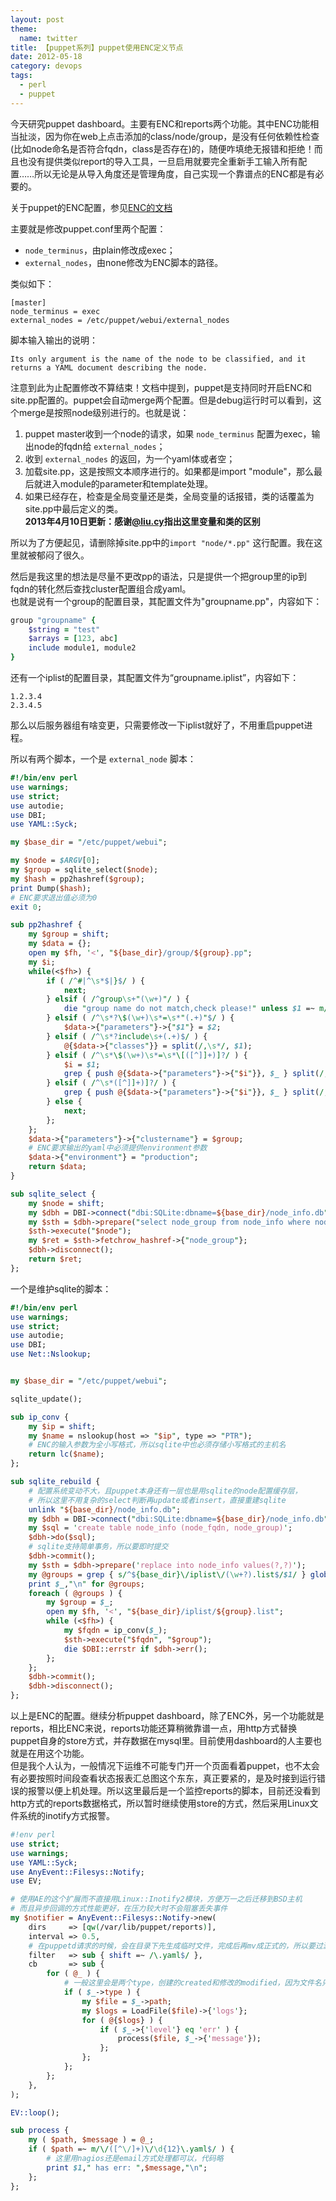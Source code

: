 ```yaml
---
layout: post
theme:
  name: twitter
title: 【puppet系列】puppet使用ENC定义节点
date: 2012-05-18
category: devops
tags:
  - perl
  - puppet
---
```


今天研究puppet dashboard。主要有ENC和reports两个功能。其中ENC功能相当扯淡，因为你在web上点击添加的class/node/group，是没有任何依赖性检查(比如node命名是否符合fqdn，class是否存在)的，随便咋填绝无报错和拒绝！而且也没有提供类似report的导入工具，一旦启用就要完全重新手工输入所有配置……所以无论是从导入角度还是管理角度，自己实现一个靠谱点的ENC都是有必要的。    

关于puppet的ENC配置，参见[ENC的文档](http://docs.puppetlabs.com/guides/external_nodes.html)    

主要就是修改puppet.conf里两个配置：    

* `node_terminus`，由plain修改成exec；
* `external_nodes`，由none修改为ENC脚本的路径。    

类似如下：

    [master]    
    node_terminus = exec    
    external_nodes = /etc/puppet/webui/external_nodes    

脚本输入输出的说明：    

    Its only argument is the name of the node to be classified, and it returns a YAML document describing the node.

注意到此为止配置修改不算结束！文档中提到，puppet是支持同时开启ENC和site.pp配置的。puppet会自动merge两个配置。但是debug运行时可以看到，这个merge是按照node级别进行的。也就是说：    

1. puppet master收到一个node的请求，如果 `node_terminus` 配置为exec，输出node的fqdn给 `external_nodes`；    
2. 收到 `external_nodes` 的返回，为一个yaml体或者空；    
3. 加载site.pp，这是按照文本顺序进行的。如果都是import "module"，那么最后就进入module的parameter和template处理。    
4. 如果已经存在，检查是全局变量还是类，全局变量的话报错，类的话覆盖为site.pp中最后定义的类。    
__2013年4月10日更新：感谢[@liu.cy](http://weibo.com/liucy1983)指出这里变量和类的区别__

所以为了方便起见，请删除掉site.pp中的`import "node/*.pp"` 这行配置。我在这里就被郁闷了很久。

然后是我这里的想法是尽量不更改pp的语法，只是提供一个把group里的ip到fqdn的转化然后查找cluster配置组合成yaml。    
也就是说有一个group的配置目录，其配置文件为"groupname.pp"，内容如下：
```ruby
group "groupname" {
    $string = "test"
    $arrays = [123, abc]
    include module1, module2
}
```
还有一个iplist的配置目录，其配置文件为“groupname.iplist”，内容如下：
```squid
1.2.3.4
2.3.4.5
```
那么以后服务器组有啥变更，只需要修改一下iplist就好了，不用重启puppet进程。    

所以有两个脚本，一个是 `external_node` 脚本：
```perl
#!/bin/env perl
use warnings;
use strict;
use autodie;
use DBI;
use YAML::Syck;

my $base_dir = "/etc/puppet/webui";

my $node = $ARGV[0];
my $group = sqlite_select($node);
my $hash = pp2hashref($group);
print Dump($hash);
# ENC要求退出值必须为0 
exit 0;

sub pp2hashref {
    my $group = shift;
    my $data = {};
    open my $fh, '<', "${base_dir}/group/${group}.pp";
    my $i;
    while(<$fh>) {
        if ( /^#|^\s*$|}$/ ) {
            next;
        } elsif ( /^group\s+"(\w+)"/ ) {
            die "group name do not match,check please!" unless $1 =~ m/$group/i;
        } elsif ( /^\s*?\$(\w+)\s*=\s*"(.+)"$/ ) {
            $data->{"parameters"}->{"$1"} = $2;
        } elsif ( /^\s*?include\s+(.+)$/ ) {
            @{$data->{"classes"}} = split(/,\s*/, $1);
        } elsif ( /^\s*\$(\w+)\s*=\s*\[([^]]+)]?/ ) {
            $i = $1;
            grep { push @{$data->{"parameters"}->{"$i"}}, $_ } split(/,\s*/, $2);
        } elsif ( /^\s*([^]]+)]?/ ) {
            grep { push @{$data->{"parameters"}->{"$i"}}, $_ } split(/,\s*/, $1);
        } else {
            next;
        };
    };
    $data->{"parameters"}->{"clustername"} = $group;
    # ENC要求输出的yaml中必须提供environment参数 
    $data->{"environment"} = "production";
    return $data;
}

sub sqlite_select {
    my $node = shift;
    my $dbh = DBI->connect("dbi:SQLite:dbname=${base_dir}/node_info.db","","",{RaiseError=>1,AutoCommit=>0});
    my $sth = $dbh->prepare("select node_group from node_info where node_fqdn = ?");
    $sth->execute("$node");
    my $ret = $sth->fetchrow_hashref->{"node_group"};
    $dbh->disconnect();
    return $ret;
};
```
一个是维护sqlite的脚本：
```perl
#!/bin/env perl
use warnings;
use strict;
use autodie;
use DBI;
use Net::Nslookup;


my $base_dir = "/etc/puppet/webui";

sqlite_update();

sub ip_conv {
    my $ip = shift;
    my $name = nslookup(host => "$ip", type => "PTR");
    # ENC的输入参数为全小写格式，所以sqlite中也必须存储小写格式的主机名 
    return lc($name);
};

sub sqlite_rebuild {
    # 配置系统变动不大，且puppet本身还有一层也是用sqlite的node配置缓存层，
    # 所以这里不用复杂的select判断再update或者insert，直接重建sqlite 
    unlink "${base_dir}/node_info.db";
    my $dbh = DBI->connect("dbi:SQLite:dbname=${base_dir}/node_info.db","","",{RaiseError=>1,AutoCommit=>0});
    my $sql = 'create table node_info (node_fqdn, node_group)';
    $dbh->do($sql);
    # sqlite支持简单事务，所以要即时提交 
    $dbh->commit();
    my $sth = $dbh->prepare('replace into node_info values(?,?)');
    my @groups = grep { s/^${base_dir}\/iplist\/(\w+?).list$/$1/ } glob("${base_dir}/iplist/*");
    print $_,"\n" for @groups;
    foreach ( @groups ) {
        my $group = $_;
        open my $fh, '<', "${base_dir}/iplist/${group}.list";
        while (<$fh>) {
            my $fqdn = ip_conv($_);
            $sth->execute("$fqdn", "$group");
            die $DBI::errstr if $dbh->err();
        };
    };
    $dbh->commit();
    $dbh->disconnect();
};
```
以上是ENC的配置。继续分析puppet dashboard，除了ENC外，另一个功能就是reports，相比ENC来说，reports功能还算稍微靠谱一点，用http方式替换puppet自身的store方式，并存数据在mysql里。目前使用dashboard的人主要也就是在用这个功能。    
但是我个人认为，一般情况下运维不可能专门开一个页面看着puppet，也不太会有必要按照时间段查看状态报表汇总图这个东东，真正要紧的，是及时接到运行错误的报警以便上机处理。所以这里最后是一个监控reports的脚本，目前还没看到http方式的reports数据格式，所以暂时继续使用store的方式，然后采用Linux文件系统的inotify方式报警。
```perl
#!env perl
use strict;
use warnings;
use YAML::Syck;
use AnyEvent::Filesys::Notify;
use EV;

# 使用AE的这个扩展而不直接用Linux::Inotify2模块，方便万一之后迁移到BSD主机
# 而且异步回调的方式性能更好，在压力较大时不会阻塞丢失事件 
my $notifier = AnyEvent::Filesys::Notify->new(
    dirs     => [qw(/var/lib/puppet/reports)],
    interval => 0.5,
    # 在puppetd请求的时候，会在目录下先生成临时文件，完成后再mv成正式的，所以要过滤
    filter   => sub { shift =~ /\.yaml$/ },
    cb       => sub {
        for ( @_ ) {
            # 一般这里会是两个type，创建的created和修改的modified，因为文件名只精确到分钟，如果两次运行在一分钟内，文件名就一样
            if ( $_->type ) {
                my $file = $_->path;
                my $logs = LoadFile($file)->{'logs'};
                for ( @{$logs} ) {
                    if ( $_->{'level'} eq 'err' ) {
                        process($file, $_->{'message'});
                    };
                };
            };
        };
    },
);

EV::loop();

sub process {
    my ( $path, $message ) = @_;
    if ( $path =~ m/\/([^\/]+)\/\d{12}\.yaml$/ ) {
        # 这里用nagios还是email方式处理都可以，代码略
        print $1," has err: ",$message,"\n";
    };
};

```

